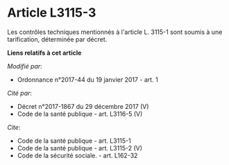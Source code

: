 # Article L3115-3

Les contrôles techniques mentionnés à l'article L. 3115-1 sont soumis à une tarification, déterminée par décret.

**Liens relatifs à cet article**

_Modifié par_:

  - Ordonnance n°2017-44 du 19 janvier 2017 - art. 1

_Cité par_:

  - Décret n°2017-1867 du 29 décembre 2017 (V)
  - Code de la santé publique - art. L3116-5 (V)

_Cite_:

  - Code de la santé publique - art. L3115-1
  - Code de la santé publique - art. L3115-2 (V)
  - Code de la sécurité sociale. - art. L162-32
